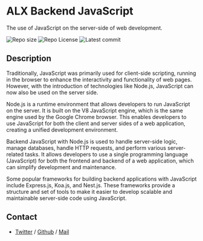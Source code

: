 # ALX Backend JavaScript
The use of JavaScript on the server-side of web development. 

![Repo size](https://img.shields.io/github/repo-size/sakhi-4096/alx-backend-javascript)
![Repo License](https://img.shields.io/github/license/sakhi-4096/alx-backend-javascript.svg)
![Latest commit](https://img.shields.io/github/last-commit/sakhi-4096/alx-backend-javascript/main?style=round-square)

## Description
Traditionally, JavaScript was primarily used for client-side scripting, running in the browser to enhance the interactivity and functionality of web pages. However, with the introduction of technologies like Node.js, JavaScript can now also be used on the server side.

Node.js is a runtime environment that allows developers to run JavaScript on the server. It is built on the V8 JavaScript engine, which is the same engine used by the Google Chrome browser. This enables developers to use JavaScript for both the client and server sides of a web application, creating a unified development environment.

Backend JavaScript with Node.js is used to handle server-side logic, manage databases, handle HTTP requests, and perform various server-related tasks. It allows developers to use a single programming language (JavaScript) for both the frontend and backend of a web application, which can simplify development and maintenance.

Some popular frameworks for building backend applications with JavaScript include Express.js, Koa.js, and Nest.js. These frameworks provide a structure and set of tools to make it easier to develop scalable and maintainable server-side code using JavaScript.

## Contact
 * [Twitter](https://www.twitter.com/sakhilelindah) / [Github](https://github.com/sakhi-4096) / [Mail](mailto:sakhilelindah@protonmail.com)